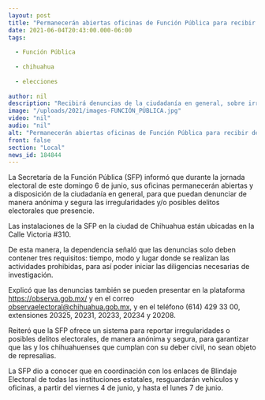 ```yaml
---
layout: post
title: "Permanecerán abiertas oficinas de Función Pública para recibir denuncias en jornada electoral"
date: 2021-06-04T20:43:00.000-06:00
tags:
  
  - Función Pública
  
  - chihuahua
  
  - elecciones
  
author: nil
description: "Recibirá denuncias de la ciudadanía en general, sobre irregularidades y/o posibles delitos de este tipo, que presencie durante las votaciones del domingo 6 de junio, bajo mecanismos anónimos y seguros"
image: "/uploads/2021/images-FUNCIÓN_PÚBLICA.jpg"
video: "nil"
audio: "nil"
alt: "Permanecerán abiertas oficinas de Función Pública para recibir denuncias en jornada electoral"
front: false
section: "Local"
news_id: 184844
---
```


La Secretaría de la Función Pública (SFP) informó que durante la jornada electoral de este domingo 6 de junio, sus oficinas permanecerán abiertas y a disposición de la ciudadanía en general, para que puedan denunciar de manera anónima y segura las irregularidades y/o posibles delitos electorales que presencie.

 

Las instalaciones de la SFP en la ciudad de Chihuahua están ubicadas en la Calle Victoria #310.

 

De esta manera, la dependencia señaló que las denuncias solo deben contener tres requisitos: tiempo, modo y lugar donde se realizan las actividades prohibidas, para así poder iniciar las diligencias necesarias de investigación.

 

Explicó que las denuncias también se pueden presentar en la plataforma https://observa.gob.mx/ y en el correo observaelectoral@chihuahua.gob.mx, y en el teléfono (614) 429 33 00, extensiones 20325, 20231, 20233, 20234 y 20208.

 

Reiteró que la SFP ofrece un sistema para reportar irregularidades o posibles delitos electorales, de manera anónima y segura, para garantizar que las y los chihuahuenses que cumplan con su deber civil, no sean objeto de represalias.

 

La SFP dio a conocer que en coordinación con los enlaces de Blindaje Electoral de todas las instituciones estatales, resguardarán vehículos y oficinas, a partir del viernes 4 de junio, y hasta el lunes 7 de junio. 